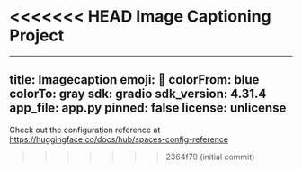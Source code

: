 <<<<<<< HEAD
Image Captioning Project
=======
---
title: Imagecaption
emoji: 🦀
colorFrom: blue
colorTo: gray
sdk: gradio
sdk_version: 4.31.4
app_file: app.py
pinned: false
license: unlicense
---

Check out the configuration reference at https://huggingface.co/docs/hub/spaces-config-reference
>>>>>>> 2364f79 (initial commit)
